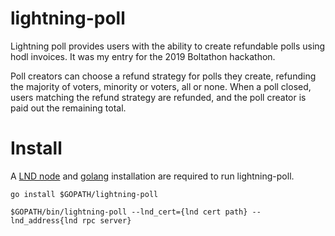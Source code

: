 # lightning-poll
Lightning poll provides users with the ability to create refundable polls using hodl invoices. It was my entry for the 2019 Boltathon hackathon.


Poll creators can choose a refund strategy for polls they create, refunding the majority of voters, minority or voters, all or none. When a poll closed, users matching the refund strategy are refunded, and the poll creator is paid out the remaining total.


# Install
A [LND node](https://github.com/lightningnetwork/lnd/blob/master/docs/INSTALL.md) and [golang](https://golang.org/doc/install) installation are required to run lightning-poll. 


`go install $GOPATH/lightning-poll`


`$GOPATH/bin/lightning-poll --lnd_cert={lnd cert path} --lnd_address{lnd rpc server}` 
